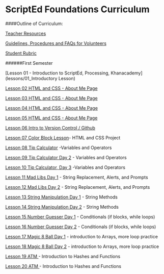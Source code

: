 ScriptEd Foundations Curriculum
==========

####Outline of Curriculum:

[Teacher Resources](Resources/)

[Guidelines, Procedures and FAQs for Volunteers](Resources/Guidelines_Procedures_FAQs.md)

[Student Rubric](http://bit.ly/ScriptEdCurriculum)

######First Semester
[Lesson 01 - Introduction to ScriptEd, Processing, Khanacademy](lessons/01_Introductory Lesson)	[Lesson 02	HTML and CSS - About Me Page](lessons/02-05_html_css)	
[Lesson 03	HTML and CSS - About Me Page](lessons/02-05_html_css)	[Lesson 04	HTML and CSS - About Me Page](lessons/02-05_html_css)	[Lesson 05	HTML and CSS - About Me Page](lessons/02-05_html_css)	
[Lesson 06	Intro to Version Control / Github](lessons/06_Intro_to_version_control)	
[Lesson 07	Color Block Lesson](lessons/07_color_block_lesson)- HTML and CSS Project

[Lesson 08	Tip Calculator](lessons/08-10_tip-calculator) -Variables and Operators
[Lesson 09	Tip Calculator Day 2](lessons/08-10_tip-calculator) - Variables and Operators[Lesson 10	Tip Calculator, Day 3](lessons/08-10_tip-calculator)	-Variables and Operators[Lesson 11	Mad Libs Day 1](lessons/11-12_madlibs) - String Replacement, Alerts, and Prompts[Lesson 12	Mad Libs Day 2](lessons/11-12_madlibs) - String Replacement, Alerts, and Prompts

[Lesson 13	String Manipulation Day 1](lessons/13-14_substring) - String Methods[Lesson 14	String Manipulation Day 2](lessons/13-14_substring) - String Methods[Lesson 15	Number Guesser Day 1](lessons/15-16_number_guesser)	 - Conditionals (if blocks, while loops)[Lesson 16	Number Guesser Day 2](essons/15-16_number_guesser)	- Conditionals (if blocks, while loops)[Lesson 17	Magic 8 Ball Day 1](lessons/17-18_magic_8_ball) - introduction to Arrays, more loop practice[Lesson 18	Magic 8 Ball Day 2](lessons/17-18_magic_8_ball) - introduction to Arrays, more loop practice[Lesson 19	ATM ](lessons/19-20_atm)- Introduction to Hashes and Functions[Lesson 20	ATM ](lessons/19-20_atm)- Introduction to Hashes and Functions